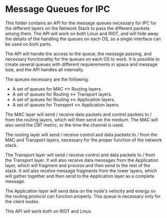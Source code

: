 # Message Queues for IPC

This folder contains an API for the message queues necessary for IPC for the different layers
on the Network Stack to pass the different packets among them. The API will work on both Linux and RIOT, and will hide away the details of the handling the queues on each OS, so a single interface can be used on both parts.

The API will handle the access to the queue, the message passing, and necessary functionality for the queues on each OS to work. It is possible to create several queues with different requierements in space and message size, and the API handles all internally.

The queues necessary are the following:
 - A set of queues for MAC <-> Routing layers.
 - A set of queues for Routing <-> Transport layers.
 - A set of queues for Routing <-> Application layers.
 - A set of queues for Transport <-> Application layers.

The MAC layer will send / receive data packets and control packets to / from the routing layers, which will then send on the medium. The MAC will also send the CBT metric, or the time the channel is used.

The routing layer will send / receive control and data packets to / from the MAC and Transport layers, necessary for the proper function of the network stack.

The Transport layer will send / receive control and data packets to / from the Transport layer. It will also receive data messages from the Application layer, which will fragment and process and then send to the rest of the stack. It will also receive message fragments from the lower layers, which will
gather together and then send to the Application layer as a complete message.

The Application layer will send data on the node's velocity and energy so the routing protocol
can function properly. This queue is necessary only for the client nodes.

This API will work both on RIOT and Linux.
